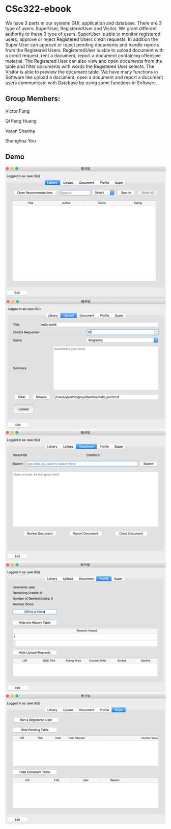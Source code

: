 # CSc322-ebook #
We have 3 parts in our system: GUI, application and database. There are 3 type of users: Super­User, Registered­User and Visitor. We grant different authority to these 3 type of users. Super­User is able to monitor registered users, approve or reject Registered Users credit requests. In addition the Super User can approve or reject pending documents and handle reports from the Registered Users. Registered­User is able to upload document with a credit request, rent a document, report a document containing offensive material. The Registered User can also view and open documents from the table and filter documents with words the Registered User selects. The Visitor is able to preview the document table. We have many functions in Software like upload a document, open a document and report a document users communicate with Database by using some functions in Software.

## Group Members: ##
Victor Fung

Qi Feng Huang

Varan Sharma

Shenghua You

## Demo ##
<img src=https://github.com/shenghuayou/CSc322-ebook/blob/master/image/1.png />

<img src=https://github.com/shenghuayou/CSc322-ebook/blob/master/image/2.png />

<img src=https://github.com/shenghuayou/CSc322-ebook/blob/master/image/3.png />

<img src=https://github.com/shenghuayou/CSc322-ebook/blob/master/image/4.png />

<img src=https://github.com/shenghuayou/CSc322-ebook/blob/master/image/5.png />
